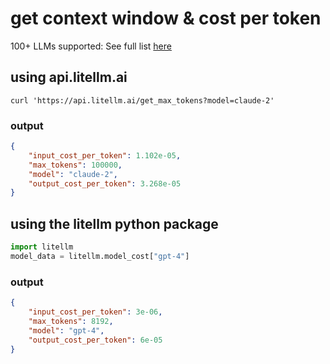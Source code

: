 # get context window & cost per token 

100+ LLMs supported: See full list [here](https://github.com/BerriAI/litellm/blob/main/model_prices_and_context_window.json)

## using api.litellm.ai
```shell
curl 'https://api.litellm.ai/get_max_tokens?model=claude-2'
```

### output
```json
{
    "input_cost_per_token": 1.102e-05,
    "max_tokens": 100000,
    "model": "claude-2",
    "output_cost_per_token": 3.268e-05
}
```

## using the litellm python package
```python
import litellm
model_data = litellm.model_cost["gpt-4"]
```

### output
```json
{
    "input_cost_per_token": 3e-06,
    "max_tokens": 8192,
    "model": "gpt-4",
    "output_cost_per_token": 6e-05
}
```